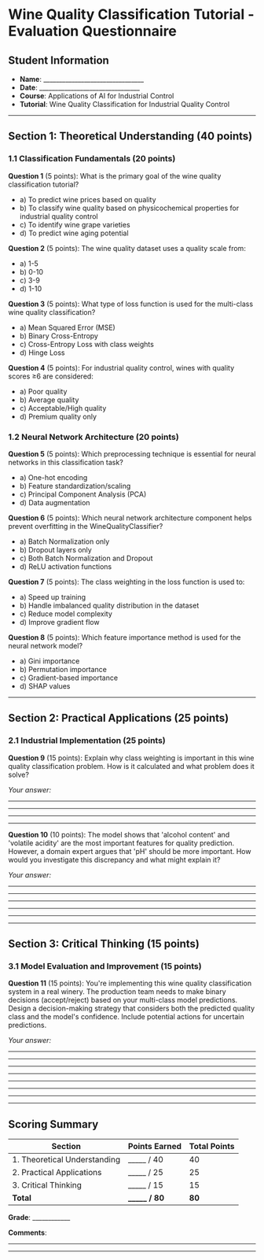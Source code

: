 # Wine Quality Classification Tutorial - Evaluation Questionnaire

## Student Information
- **Name**: ________________________________
- **Date**: ________________________________
- **Course**: Applications of AI for Industrial Control
- **Tutorial**: Wine Quality Classification for Industrial Quality Control

---

## Section 1: Theoretical Understanding (40 points)

### 1.1 Classification Fundamentals (20 points)

**Question 1** (5 points): What is the primary goal of the wine quality classification tutorial?
- a) To predict wine prices based on quality
- b) To classify wine quality based on physicochemical properties for industrial quality control
- c) To identify wine grape varieties
- d) To predict wine aging potential

**Question 2** (5 points): The wine quality dataset uses a quality scale from:
- a) 1-5
- b) 0-10
- c) 3-9
- d) 1-10

**Question 3** (5 points): What type of loss function is used for the multi-class wine quality classification?
- a) Mean Squared Error (MSE)
- b) Binary Cross-Entropy
- c) Cross-Entropy Loss with class weights
- d) Hinge Loss

**Question 4** (5 points): For industrial quality control, wines with quality scores ≥6 are considered:
- a) Poor quality
- b) Average quality
- c) Acceptable/High quality
- d) Premium quality only

### 1.2 Neural Network Architecture (20 points)

**Question 5** (5 points): Which preprocessing technique is essential for neural networks in this classification task?
- a) One-hot encoding
- b) Feature standardization/scaling
- c) Principal Component Analysis (PCA)
- d) Data augmentation

**Question 6** (5 points): Which neural network architecture component helps prevent overfitting in the WineQualityClassifier?
- a) Batch Normalization only
- b) Dropout layers only
- c) Both Batch Normalization and Dropout
- d) ReLU activation functions

**Question 7** (5 points): The class weighting in the loss function is used to:
- a) Speed up training
- b) Handle imbalanced quality distribution in the dataset
- c) Reduce model complexity
- d) Improve gradient flow

**Question 8** (5 points): Which feature importance method is used for the neural network model?
- a) Gini importance
- b) Permutation importance
- c) Gradient-based importance
- d) SHAP values

---

## Section 2: Practical Applications (25 points)

### 2.1 Industrial Implementation (25 points)

**Question 9** (15 points): Explain why class weighting is important in this wine quality classification problem. How is it calculated and what problem does it solve?

_Your answer:_
_______________________________________________________________________________
_______________________________________________________________________________
_______________________________________________________________________________
_______________________________________________________________________________

**Question 10** (10 points): The model shows that 'alcohol content' and 'volatile acidity' are the most important features for quality prediction. However, a domain expert argues that 'pH' should be more important. How would you investigate this discrepancy and what might explain it?

_Your answer:_
_______________________________________________________________________________
_______________________________________________________________________________
_______________________________________________________________________________
_______________________________________________________________________________
_______________________________________________________________________________

---

## Section 3: Critical Thinking (15 points)

### 3.1 Model Evaluation and Improvement (15 points)

**Question 11** (15 points): You're implementing this wine quality classification system in a real winery. The production team needs to make binary decisions (accept/reject) based on your multi-class model predictions. Design a decision-making strategy that considers both the predicted quality class and the model's confidence. Include potential actions for uncertain predictions.

_Your answer:_
_______________________________________________________________________________
_______________________________________________________________________________
_______________________________________________________________________________
_______________________________________________________________________________
_______________________________________________________________________________
_______________________________________________________________________________
_______________________________________________________________________________

---

## Scoring Summary

| Section | Points Earned | Total Points |
|---------|---------------|--------------|
| 1. Theoretical Understanding | _____ / 40 | 40 |
| 2. Practical Applications | _____ / 25 | 25 |
| 3. Critical Thinking | _____ / 15 | 15 |
| **Total** | **_____ / 80** | **80** |

**Grade**: ____________

**Comments**:
_______________________________________________________________________________
_______________________________________________________________________________
